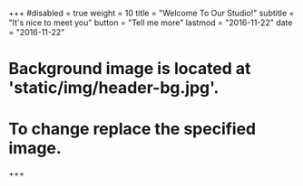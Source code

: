 +++
#disabled = true
weight = 10
title = "Welcome To Our Studio!"
subtitle = "It's nice to meet you"
button = "Tell me more"
lastmod = "2016-11-22"
date = "2016-11-22"

# Background image is located at 'static/img/header-bg.jpg'.
# To change replace the specified image.
+++

